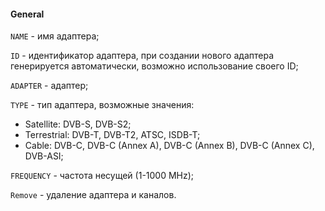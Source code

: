 #### General

`NAME` - имя адаптера;

`ID` - идентификатор адаптера, при создании нового адаптера генерируется автоматически, возможно использование своего ID;

`ADAPTER` - адаптер;

`TYPE` - тип адаптера, возможные значения:

   - Satellite: DVB-S, DVB-S2;  
   - Terrestrial: DVB-T, DVB-T2, ATSC, ISDB-T;  
   - Cable: DVB-C, DVB-C (Annex A), DVB-C (Annex B), DVB-C (Annex C), DVB-ASI;

`FREQUENCY` - частота несущей (1-1000 MHz);

`Remove` - удаление адаптера и каналов.

